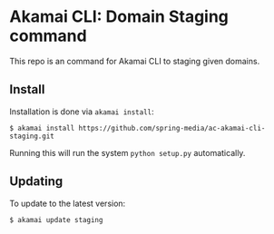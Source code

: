 # Akamai CLI: Domain Staging command

This repo is an command for Akamai CLI to staging given domains.

## Install

Installation is done via `akamai install`:

```
$ akamai install https://github.com/spring-media/ac-akamai-cli-staging.git
```

Running this will run the system `python setup.py` automatically. 

## Updating

To update to the latest version:

```
$ akamai update staging
```
